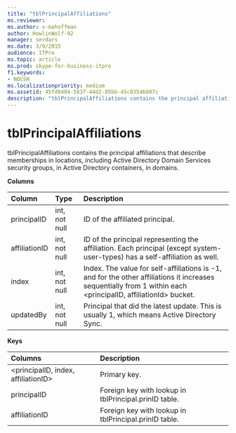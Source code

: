 ```yaml
---
title: "tblPrincipalAffiliations"
ms.reviewer: 
ms.author: v-mahoffman
author: HowlinWolf-92
manager: serdars
ms.date: 3/9/2015
audience: ITPro
ms.topic: article
ms.prod: skype-for-business-itpro
f1.keywords:
- NOCSH
ms.localizationpriority: medium
ms.assetid: 45fd8484-5837-44d2-85bb-45c83546607c
description: "tblPrincipalAffiliations contains the principal affiliations that describe memberships in locations, including Active Directory Domain Services security groups, in Active Directory containers, in domains."
---
```


# tblPrincipalAffiliations
 
tblPrincipalAffiliations contains the principal affiliations that describe memberships in locations, including Active Directory Domain Services security groups, in Active Directory containers, in domains.
  
**Columns**

|**Column**|**Type**|**Description**|
|:-----|:-----|:-----|
|principalID  <br/> |int, not null  <br/> |ID of the affiliated principal.  <br/> |
|affiliationID  <br/> |int, not null  <br/> |ID of the principal representing the affiliation. Each principal (except system-user-types) has a self-affiliation as well.  <br/> |
|index  <br/> |int, not null  <br/> |Index. The value for self-affiliations is -1, and for the other affiliations it increases sequentially from 1 within each \<principalID, affiliationId\> bucket.  <br/> |
|updatedBy  <br/> |int, not null  <br/> |Principal that did the latest update. This is usually 1, which means Active Directory Sync.  <br/> |
   
**Keys**

|**Columns**|**Description**|
|:-----|:-----|
|\<principalID, index, affiliationID\>  <br/> |Primary key.  <br/> |
|principalID  <br/> |Foreign key with lookup in tblPrincipal.prinID table.  <br/> |
|affiliationID  <br/> |Foreign key with lookup in tblPrincipal.prinID table.  <br/> |
   

